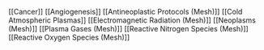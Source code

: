 [[Cancer]]
[[Angiogenesis]]
[[Antineoplastic Protocols (Mesh)]]
[[Cold Atmospheric Plasmas]]
[[Electromagnetic Radiation (Mesh)]]
[[Neoplasms (Mesh)]]
[[Plasma Gases (Mesh)]]
[[Reactive Nitrogen Species (Mesh)]]
[[Reactive Oxygen Species (Mesh)]]
